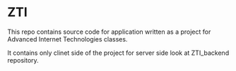 # ZTI
This repo contains source code for application written as a project for Advanced Internet Technologies classes. 

It contains only clinet side of the project for server side look at ZTI_backend repository.
